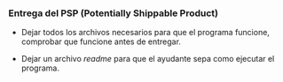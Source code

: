 ### Entrega del PSP (Potentially Shippable Product)

* Dejar todos los archivos necesarios para que el programa funcione, comprobar que funcione antes de entregar.

* Dejar un archivo *readme* para que el ayudante sepa como ejecutar el programa.

